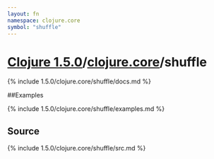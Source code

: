 ```yaml
---
layout: fn
namespace: clojure.core
symbol: "shuffle"
---
```


# [Clojure 1.5.0](../../)/[clojure.core](../)/shuffle

{% include 1.5.0/clojure.core/shuffle/docs.md %}

##Examples

{% include 1.5.0/clojure.core/shuffle/examples.md %}
## Source
{% include 1.5.0/clojure.core/shuffle/src.md %}

